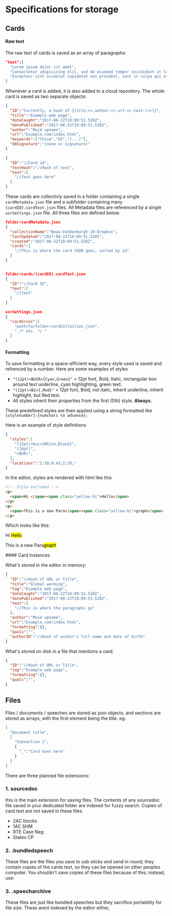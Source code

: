 # Specifications for storage
## Cards
#### Raw text
The raw text of cards is saved as an array of paragraphs:
```json
"text":[
  "Lorem ipsum dolor sit amet",
  "Consectetur adipisicing elit, sed do eiusmod tempor incididunt ut labore et dolore magna aliqu",
  "Excepteur sint occaecat cupidatat non proident, sunt in culpa qui officia deserunt mollit anim id est laborum.",
]
```
Whenever a card is added, it is also added to a cloud repository.
The whole card is saved as two separate objects:
```json
{
  "ID":"Currently, a hash of {title:<>,author:<>,url:<>,text:[<>]}",
  "title":"Example web page",
  "dateCaught":"2017-08-22T18:09:51.520Z",
  "datePublished":"2017-08-22T18:09:51.520Z",
  "author":"Maid upname",
  "url":"Example.com/index.html",
  "keywords":["China","US","(...)"],
  "dbSignature":"(none or signature)"
}

{
  "ID":"//Card id",
  "textHash":"//Hash of text",
  "text":[
    "//Text goes here"
  ]
}
```


These cards are collectivly saved in a folder containing a single `cardMetadata.json` file and a subfolder containing many `{cardID}.cardText.json` files. All Metadata files are referenced by a single `usrSettings.json` file. All three files are defined below.

```json
folder/cardMetadata.json
{
  "collectionName":"Beau-VanDenburgh-19-Dropbox",
  "lastUpdated":"2017-08-22T18:09:51.520Z",
  "created":"2017-08-22T18:09:51.520Z",
  "cards":[
    "//This is where the card JSON goes, sorted by id"
  ]
}


folder/cards/(cardID).cardText.json
{
  "ID":"//Card ID",
  "text":[
    "//text"
  ]
}

usrSettings.json
{
  "cardSrces":[
    "path/to/folder/cardCollection.json",
    " /* etc. */ "
  ]
}
```
#### Formatting
To save formatting in a space-efficient way, every style used is saved and refrenced by a number. Here are some examples of styles
- `"(12pt)<BUIR>{Cyan,Green}"` = 12pt font, Bold, Italic, rectangular box around text underline, cyan highlighting, green text.
- `"(12pt)<Bi>{,Red}"` = 12pt font, Bold, not italic, inherit underline, inherit highlight, but Red text.
- All styles inherit their properties from the first (0th) style. **Always.**

These predefined styles are then applied using a string formatted like `{stylenumber}:{numchars to advance};`

Here is an example of style definitions
```json
{
  "styles":[
    "(12pt)<bui>{White,Black}",
    "(14pt)",
    "<BUR>",
  ],
  "locations":"1:10;0:43;2:20;"
}
```
In the editor, styles are rendered with html like this
```html
<!-- Style excluded -->
<p>
  <span>Hi </span><span class="yellow-hi">Hello</span>
</p>
<p>
  <span>This is a new Para</span><span class="yellow-hi">graph</span>
</p>
```
Which looks like this:
<div>
  <style>
    .yellow-hi {
      background-color: #FFFF00;
      color:black;
    }
    p.nobreak {
      display: inline;
    }
  </style>

  <p>
    <span>Hi </span><span class="yellow-hi">Hello</span>
  </p>
  <p>
    <span>This is a new Para</span><span class="yellow-hi">graph</span>
  </p>
</div>
#### Card Instances  

What's stored in the editor in memory:
```json
{
  "ID":"//Hash of URL or Title",
  "title":"Global warming",
  "tag":"Example web page",
  "dateCaught":"2017-08-22T18:09:51.520Z",
  "datePublished":"2017-08-22T18:09:51.520Z",
  "text":[
    "//This is where the paragraphs go"
  ],
  "author":"Maid upname",
  "url":"Example.com/index.html",
  "formatting":{},
  "quals":"",
  "authorID":"//Hash of author's full name and date of birth"
}
```
What's stored on disk in a file that mentions a card:
```json
{
  "ID":"//Hash of URL or Title",
  "tag":"Example web page",
  "formatting":{},
  "quals":"",
}
```

## Files
Files / documents / speeches are stored as json objects, and sections are stored as arrays, with the first element being the title. eg:

```json
[
  "Document title",
  [
    "Subsection 1",
    {
      "_":"Card Goes here"
    }
  ]
]
```
There are three planned file extensions:

### 1. sourcedoc
this is the main extension for saving files. The contents of any sourcedoc file saved in your dedicated folder are indexed for fuzzy search. Copies of card text are not saved in these files.

- 2AC blocks
- 1AC SHM
- RTE Case Neg
- States CP

### 2. .bundledspeech
These files are the files you save to usb sticks and send in round; they contain copies of the cards text, so they can be opened on other peoples computer. You shouldn't save copies of these files because of this; instead, use:
### 3. .speecharchive
These files are just like bundled speeches but they sacrifice portability for file size. These arent indexed by the editor either, 